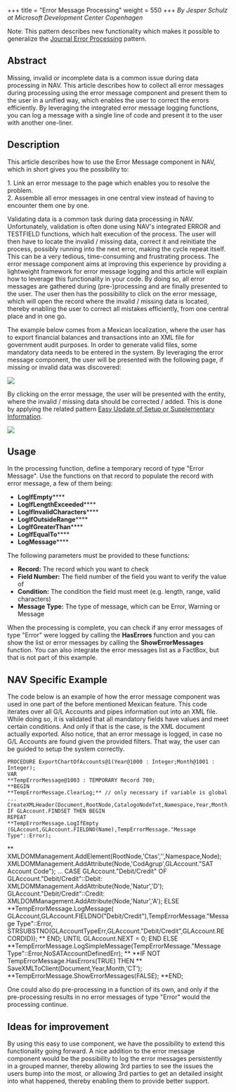 +++
title = "Error Message Processing"
weight = 550
+++
_By Jesper Schulz at Microsoft Development Center Copenhagen_

Note: This pattern describes new functionality which makes it possible to generalize the [Journal Error Processing][anchor0] pattern.

## Abstract

Missing, invalid or incomplete data is a common issue during data processing in NAV. This article describes how to collect all error messages during processing using the error message component and present them to the user in a unified way, which enables the user to correct the errors efficiently. By leveraging the integrated error message logging functions, you can log a message with a single line of code and present it to the user with another one-liner.

## Description

This article describes how to use the Error Message component in NAV, which in short gives you the possibility to:

1\. Link an error message to the page which enables you to resolve the problem.  
2\. Assemble all error messages in one central view instead of having to encounter them one by one.

Validating data is a common task during data processing in NAV. Unfortunately, validation is often done using NAV's integrated ERROR and TESTFIELD functions, which halt execution of the process. The user will then have to locate the invalid / missing data, correct it and reinitiate the process, possibly running into the next error, making the cycle repeat itself. This can be a very tedious, time-consuming and frustrating process. The error message component aims at improving this experience by providing a lightweight framework for error message logging and this article will explain how to leverage this functionality in your code. By doing so, all error messages are gathered during (pre-)processing and are finally presented to the user. The user then has the possibility to click on the error message, which will open the record where the invalid / missing data is located, thereby enabling the user to correct all mistakes efficiently, from one central place and in one go.

The example below comes from a Mexican localization, where the user has to export financial balances and transactions into an XML file for government audit purposes. In order to generate valid files, some mandatory data needs to be entered in the system. By leveraging the error message component, the user will be presented with the following page, if missing or invalid data was discovered:

[![ ][image0]][anchor1]

By clicking on the error message, the user will be presented with the entity, where the invalid / missing data should be corrected / added. This is done by applying the related pattern [Easy Update of Setup or Supplementary Information][anchor2].

[![ ][image1]][anchor3]

## Usage

In the processing function, define a temporary record of type "Error Message". Use the functions on that record to populate the record with error message, a few of them being:

* **LogIfEmpty******
* **LogIfLengthExceeded******
* **LogIfInvalidCharacters******
* **LogIfOutsideRange******
* **LogIfGreaterThan******
* **LogIfEqualTo******
* **LogMessage******

The following parameters must be provided to these functions:

* **Record:** The record which you want to check
* **Field Number:** The field number of the field you want to verify the value of
* **Condition:** The condition the field must meet (e.g. length, range, valid characters)
* **Message Type:** The type of message, which can be Error, Warning or Message

When the processing is complete, you can check if any error messages of type "Error" were logged by calling the **HasErrors** function and you can show the list or error messages by calling the **ShowErrorMessages** function. You can also integrate the error messages list as a FactBox, but that is not part of this example.

## NAV Specific Example

The code below is an example of how the error message component was used in one part of the before mentioned Mexican feature. This code iterates over all G/L Accounts and pipes information out into an XML file. While doing so, it is validated that all mandatory fields have values and meet certain conditions. And only if that is the case, is the XML document actually exported. Also notice, that an error message is logged, in case no G/L Accounts are found given the provided filters. That way, the user can be guided to setup the system correctly.

    PROCEDURE ExportChartOfAccounts@1(Year@1000 : Integer;Month@1001 : Integer);
    VAR
    **TempErrorMessage@1003 : TEMPORARY Record 700;
    **BEGIN
    **TempErrorMessage.ClearLog;** // only necessary if variable is global
    ...
    CreateXMLHeader(Document,RootNode,CatalogoNodeTxt,Namespace,Year,Month,'1.1');
    IF GLAccount.FINDSET THEN BEGIN
    REPEAT
    **TempErrorMessage.LogIfEmpty (GLAccount,GLAccount.FIELDNO(Name),TempErrorMessage."Message Type"::Error);
   **
    XMLDOMManagement.AddElement(RootNode,'Ctas','',Namespace,Node);
    XMLDOMManagement.AddAttribute(Node,'CodAgrup',GLAccount."SAT Account Code");
    ...
    CASE GLAccount."Debit/Credit" OF
    GLAccount."Debit/Credit"::Debit:
    XMLDOMManagement.AddAttribute(Node,'Natur','D');
    GLAccount."Debit/Credit"::Credit:
    XMLDOMManagement.AddAttribute(Node,'Natur','A');
    ELSE
    **TempErrorMessage.LogMessage(
    GLAccount,GLAccount.FIELDNO("Debit/Credit"),TempErrorMessage."Message Type"::Error,
    STRSUBSTNO(GLAccountTypeErr,GLAccount."Debit/Credit",GLAccount.RECORDID));
    ** END;
    UNTIL GLAccount.NEXT = 0;
    END ELSE
    **TempErrorMessage.LogSimpleMessage(TempErrorMessage."Message Type"::Error,NoSATAccountDefinedErr);
   **
    **IF NOT TempErrorMessage.HasErrors(TRUE) THEN
    ** SaveXMLToClient(Document,Year,Month,'CT');
    **TempErrorMessage.ShowErrorMessages(FALSE);
    **END;

One could also do pre-processing in a function of its own, and only if the pre-processing results in no error messages of type "Error" would the processing continue.

## Ideas for improvement

By using this easy to use component, we have the possibility to extend this functionality going forward. A nice addition to the error message component would be the possibility to log the error messages persistently in a grouped manner, thereby allowing 3rd parties to see the issues the users bump into the most, or allowing 3rd parties to get an detailed insight into what happened, thereby enabling them to provide better support.



[anchor0]: /nav/w/designpatterns/124.journal-error-processing.aspx
[anchor1]: image001.png
[anchor2]: /nav/w/designpatterns/104.easy-update-of-setup-or-supplementary-information.aspx
[anchor3]: image003.png


[image0]: image001.png
[image1]: image003.png
